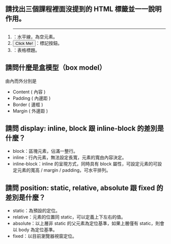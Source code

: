 ## 請找出三個課程裡面沒提到的 HTML 標籤並一一說明作用。
1. <hr>：水平線，為空元素。
2. <button type="button">Click Me!</button>：標記按鈕。
3. <caption></caption>：表格標題。

## 請問什麼是盒模型（box model）
由內而外分別是 
* Content ( 內容 )
* Padding ( 內邊距 )
* Border ( 邊框 ) 
* Margin ( 外邊距 )

## 請問 display: inline, block 跟 inline-block 的差別是什麼？
* block：區塊元素，佔滿一整行。
* inline：行內元素，無法設定長寬，元素的寬由內容決定。
* inline-block：inline 的呈現方式，同時具有 block 屬性，可設定元素的可設定元素的寬高 / margin / padding，可水平排列。

## 請問 position: static, relative, absolute 跟 fixed 的差別是什麼？
* static：為預設的定位。
* relative：元素的位置同 static，可以定義上下左右的值。 
* absolute：以上層非 static 的父元素為定位基準，如果上層僅有 static，則會以 body 為定位基準。
* fixed：以目前瀏覽器視窗定位。